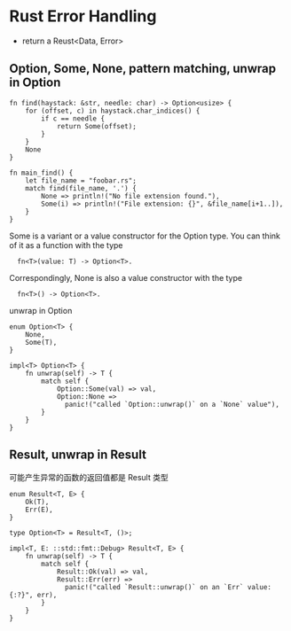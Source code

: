 # Rust Error Handling

- return a Reust<Data, Error>

## Option, Some, None, pattern matching, unwrap in Option

```
fn find(haystack: &str, needle: char) -> Option<usize> {
    for (offset, c) in haystack.char_indices() {
        if c == needle {
            return Some(offset);
        }
    }
    None
}

fn main_find() {
    let file_name = "foobar.rs";
    match find(file_name, '.') {
        None => println!("No file extension found."),
        Some(i) => println!("File extension: {}", &file_name[i+1..]),
    }
}
```

Some is a variant or a value constructor for the Option type.
You can think of it as a function with the type

```
  fn<T>(value: T) -> Option<T>.
```

Correspondingly, None is also a value constructor with the type

```
  fn<T>() -> Option<T>.
```

unwrap in Option

```
enum Option<T> {
    None,
    Some(T),
}

impl<T> Option<T> {
    fn unwrap(self) -> T {
        match self {
            Option::Some(val) => val,
            Option::None =>
              panic!("called `Option::unwrap()` on a `None` value"),
        }
    }
}
```

## Result, unwrap in Result

可能产生异常的函数的返回值都是 Result 类型

```
enum Result<T, E> {
    Ok(T),
    Err(E),
}

type Option<T> = Result<T, ()>;
```

```
impl<T, E: ::std::fmt::Debug> Result<T, E> {
    fn unwrap(self) -> T {
        match self {
            Result::Ok(val) => val,
            Result::Err(err) =>
              panic!("called `Result::unwrap()` on an `Err` value: {:?}", err),
        }
    }
}
```
